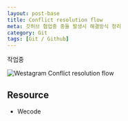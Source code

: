 ```yaml
---
layout: post-base
title: Conflict resolution flow
meta: 깃허브 협업중 충돌 발생시 해결방식 정리
category: Git
tags: [Git / Github]
---
```

작업중

![Westagram Conflict resolution flow]({{site.baseurl}}/img/21-10-22-gitConflict.jpg)

## Resource

* Wecode
